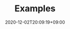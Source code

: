 ---
title: Examples
description: 
date: 2020-12-02T20:09:19+09:00
draft: false
weight: 4
image: "" # relative path of /static/images folder
collapse: hide # show | hide | always
type: docs
---